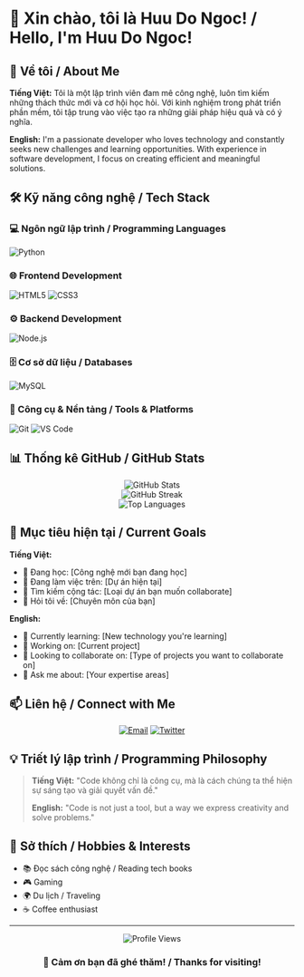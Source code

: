 # 👋 Xin chào, tôi là Huu Do Ngoc! / Hello, I'm Huu Do Ngoc!

## 🚀 Về tôi / About Me

**Tiếng Việt:**
Tôi là một lập trình viên đam mê công nghệ, luôn tìm kiếm những thách thức mới và cơ hội học hỏi. Với kinh nghiệm trong phát triển phần mềm, tôi tập trung vào việc tạo ra những giải pháp hiệu quả và có ý nghĩa.

**English:**
I'm a passionate developer who loves technology and constantly seeks new challenges and learning opportunities. With experience in software development, I focus on creating efficient and meaningful solutions.

## 🛠️ Kỹ năng công nghệ / Tech Stack

### 💻 Ngôn ngữ lập trình / Programming Languages
![Python](https://img.shields.io/badge/Python-3776AB?style=for-the-badge&logo=python&logoColor=white)

### 🌐 Frontend Development
![HTML5](https://img.shields.io/badge/HTML5-E34F26?style=for-the-badge&logo=html5&logoColor=white)
![CSS3](https://img.shields.io/badge/CSS3-1572B6?style=for-the-badge&logo=css3&logoColor=white)

### ⚙️ Backend Development
![Node.js](https://img.shields.io/badge/Node.js-43853D?style=for-the-badge&logo=node.js&logoColor=white)

### 🗄️ Cơ sở dữ liệu / Databases
![MySQL](https://img.shields.io/badge/MySQL-00000F?style=for-the-badge&logo=mysql&logoColor=white)

### 🔧 Công cụ & Nền tảng / Tools & Platforms
![Git](https://img.shields.io/badge/Git-F05032?style=for-the-badge&logo=git&logoColor=white)
![VS Code](https://img.shields.io/badge/VS_Code-007ACC?style=for-the-badge&logo=visual-studio-code&logoColor=white)

## 📊 Thống kê GitHub / GitHub Stats

<div align="center">
  <img src="https://github-readme-stats.vercel.app/api?username=huudongoc&show_icons=true&theme=radical&count_private=true" alt="GitHub Stats" />
</div>

<div align="center">
  <img src="https://github-readme-streak-stats.herokuapp.com/?user=huudongoc&theme=radical" alt="GitHub Streak" />
</div>

<div align="center">
  <img src="https://github-readme-stats.vercel.app/api/top-langs/?username=huudongoc&layout=compact&theme=radical" alt="Top Languages" />
</div>


<!--START_SECTION:activity-->
<!--END_SECTION:activity-->

## 🎯 Mục tiêu hiện tại / Current Goals

**Tiếng Việt:**
- 🌱 Đang học: [Công nghệ mới bạn đang học]
- 🔭 Đang làm việc trên: [Dự án hiện tại]
- 🤝 Tìm kiếm cộng tác: [Loại dự án bạn muốn collaborate]
- 💬 Hỏi tôi về: [Chuyên môn của bạn]

**English:**
- 🌱 Currently learning: [New technology you're learning]
- 🔭 Working on: [Current project]
- 🤝 Looking to collaborate on: [Type of projects you want to collaborate on]
- 💬 Ask me about: [Your expertise areas]

## 📫 Liên hệ / Connect with Me

<div align="center">

[![Email](https://img.shields.io/badge/Email-D14836?style=for-the-badge&logo=gmail&logoColor=white)](mailto:dnhoang1111@gmail.com)
[![Twitter](https://img.shields.io/badge/Twitter-1DA1F2?style=for-the-badge&logo=twitter&logoColor=white)](https://twitter.com/ngoc0966)

</div>

## 💡 Triết lý lập trình / Programming Philosophy

> **Tiếng Việt:** "Code không chỉ là công cụ, mà là cách chúng ta thể hiện sự sáng tạo và giải quyết vấn đề."
> 
> **English:** "Code is not just a tool, but a way we express creativity and solve problems."

## 🎨 Sở thích / Hobbies & Interests

- 📚 Đọc sách công nghệ / Reading tech books
- 🎮 Gaming
- 🌍 Du lịch / Traveling  
- ☕ Coffee enthusiast

---

<div align="center">
  <img src="https://komarev.com/ghpvc/?username=huudongoc&color=blueviolet&style=flat-square&label=Profile+Views" alt="Profile Views" />
</div>

<div align="center">
  
### 💖 Cảm ơn bạn đã ghé thăm! / Thanks for visiting!
  
</div>
